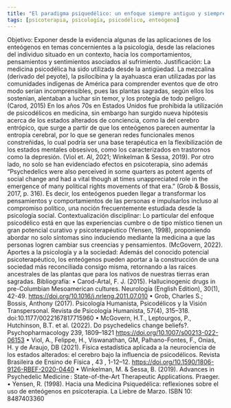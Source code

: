 ```yaml
---
title: "El paradigma psiquedélico: un enfoque siempre antiguo y siempre nuevo"
tags: [psicoterapia, psicología, psicodélico, enteógeno]
---
```

Objetivo: Exponer desde la evidencia algunas de las aplicaciones de los enteógenos en temas concernientes a la psicología, desde las relaciones del individuo situado en un contexto, hacia los comportamientos, pensamientos y sentimientos asociados al sufrimiento.
Justificación: 
La medicina psicodélica ha sido utilizada desde la antigüedad. La mezcalina (derivado del peyote), la psilocibina y la ayahuasca eran utilizadas por las comunidades indígenas de América para comprender eventos que de otro modo serían incomprensibles, pues las plantas sagradas, según ellos los sostenían, alentaban a luchar sin temor, y los protegía de todo peligro. (Carod, 2015)
En los años 70s en Estados Unidos fue prohibida la utilización de psicodélicos en medicina, sin embargo han surgido nueva hipótesis acerca de los estados alterados de conciencia, como la del cerebro entrópico, que surge a partir de que los enteógenos parecen aumentar la entropía cerebral, por lo que se generan redes funcionales menos constreñidas, lo cual podría ser una base terapéutica en la flexibilización de los estados mentales obsesivos, como los caracterizados en trastornos como la depresión. (Viol et. Al, 2021; Winkelman & Sessa, 2019). 
Por otro lado, no solo se han evidenciado efectos en psicoterapia, sino además “Psychedelics were also perceived in some quarters as potent agents of social change and had a vital though at times unappreciated role in the emergence of many political rights movements of that era.” (Grob & Bossis, 2017, p. 316). Es decir, los enteógenos pueden llegar a transformar los pensamientos y comportamientos de las personas e impulsarlos incluso al compromiso político, una noción frecuentemente estudiada desde la psicología social. 
Contextualización disciplinar:
Lo particular del enfoque psicodélico está en que las experiencias cumbre o de tipo místico tienen un gran potencial curativo y psicoterapéutico (Yensen, 1998), proponiendo abordar no solo síntomas sino induciendo mediante la medicina a que las personas logren cambiar sus creencias y pensamientos. (McGovern, 2022).
Aportes a la psicología y a la sociedad:
Además del conocido potencial psicoterapéutico, los enteógenos pueden aportar a la construcción de una sociedad más reconciliada consigo misma, retornando a las raíces ancestrales de las plantas que para los nativos de nuestras tierras eran sagradas.
Bibliografía:
•	Carod-Artal, F. J. (2015). Hallucinogenic drugs in pre-Columbian Mesoamerican cultures. Neurología (English Edition), 30(1), 42-49. https://doi.org/10.1016/j.nrleng.2011.07.010
•	Grob, Charles S.; Bossis, Anthony (2017). Psicología Humanista, Psicodélicos y la Visión Transpersonal. Revista de Psicología Humanista, 57(4), 315–318. doi:10.1177/0022167817715960 
•	McGovern, H.T., Leptourgos, P., Hutchinson, B.T. et al. (2022). Do psychedelics change beliefs?. Psychopharmacology 239, 1809–1821 https://doi.org/10.1007/s00213-022-06153
•	Viol, A., Felippe, H., Viswanathan, GM, Palhano-Fontes, F., Onias, H. y de Araujo, DB (2021). Física estadística aplicada a la neurociencia de los estados alterados: el cerebro bajo la influencia de psicodélicos. Revista Brasileira de Ensino de Física , 43 , 1-12–12. https://doi.org/10.1590/1806-9126-RBEF-2020-0440
•	Winkelman, M. & Sessa, B. (2019). Advances in Psychedelic Medicine : State-of-the-Art Therapeutic Applications. Praeger.
•	Yensen, R. (1998). Hacia una Medicina Psiquedélica: reflexiones sobre el uso de enteógenos en psicoterapia. La Liebre de Marzo. ISBN 10: 8487403360 
